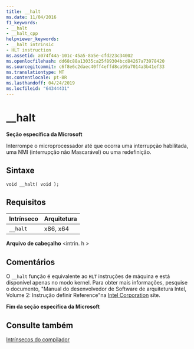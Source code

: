 ```yaml
---
title: __halt
ms.date: 11/04/2016
f1_keywords:
- __halt
- __halt_cpp
helpviewer_keywords:
- __halt intrinsic
- HLT instruction
ms.assetid: a074f44a-101c-45a5-8a5e-cfd223c34002
ms.openlocfilehash: dd68c88a13035ca25f89304bcd84267a73978420
ms.sourcegitcommit: c6f8e6c2daec40ff4effd8ca99a7014a3b41ef33
ms.translationtype: MT
ms.contentlocale: pt-BR
ms.lasthandoff: 04/24/2019
ms.locfileid: "64344431"
---
```

# <a name="halt"></a>__halt

**Seção específica da Microsoft**

Interrompe o microprocessador até que ocorra uma interrupção habilitada, uma NMI (interrupção não Mascarável) ou uma redefinição.

## <a name="syntax"></a>Sintaxe

```
void __halt( void );
```

## <a name="requirements"></a>Requisitos

|Intrínseco|Arquitetura|
|---------------|------------------|
|`__halt`|x86, x64|

**Arquivo de cabeçalho** \<intrin. h >

## <a name="remarks"></a>Comentários

O `__halt` função é equivalente ao `HLT` instruções de máquina e está disponível apenas no modo kernel. Para obter mais informações, pesquise o documento, "Manual do desenvolvedor de Software de arquitetura Intel, Volume 2: Instrução definir Reference"na [Intel Corporation](https://software.intel.com/articles/intel-sdm) site.

**Fim da seção específica da Microsoft**

## <a name="see-also"></a>Consulte também

[Intrínsecos do compilador](../intrinsics/compiler-intrinsics.md)